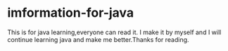 # imformation-for-java
This is for java learning,everyone can read it.
I make it by myself and I will continue learning java and make me better.Thanks for reading.
